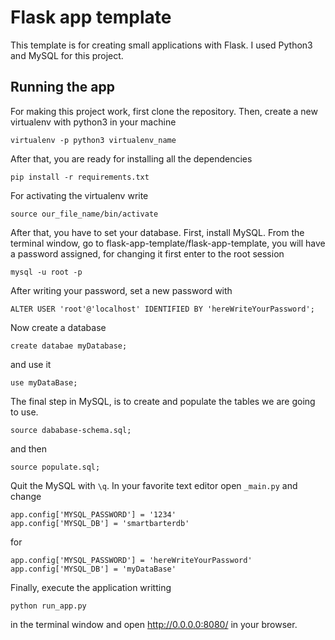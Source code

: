 # Flask app template

This template is for creating small applications with Flask. I used Python3 and MySQL for this project.

## Running the app

For making this project work, first clone the repository. Then, create a new virtualenv with python3 in your machine

```
virtualenv -p python3 virtualenv_name
```
After that, you are ready for installing all the dependencies
```
pip install -r requirements.txt
```
For activating the virtualenv write
```
source our_file_name/bin/activate
```
After that, you have to set your database. First, install MySQL. From the terminal window, go to flask-app-template/flask-app-template, you will have a password assigned, for changing it first enter to the root session
```
mysql -u root -p
```
After writing your password, set a new password with
```
ALTER USER 'root'@'localhost' IDENTIFIED BY 'hereWriteYourPassword';
```
Now create a database
```
create databae myDatabase;
```
and use it
```
use myDataBase;
```
The final step in MySQL, is to create and populate the tables we are going to use. 
```
source dababase-schema.sql;
```
and then
```
source populate.sql;
```
Quit the MySQL with `\q`. In your favorite text editor open `_main.py` and change 
```
app.config['MYSQL_PASSWORD'] = '1234'
app.config['MYSQL_DB'] = 'smartbarterdb'
```

for 
```
app.config['MYSQL_PASSWORD'] = 'hereWriteYourPassword'
app.config['MYSQL_DB'] = 'myDataBase'
```
Finally, execute the application writting  
```
python run_app.py
```

in the terminal window and open http://0.0.0.0:8080/ in your browser.